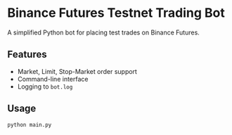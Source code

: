 # Binance Futures Testnet Trading Bot

A simplified Python bot for placing test trades on Binance Futures.

## Features
- Market, Limit, Stop-Market order support
- Command-line interface
- Logging to `bot.log`

## Usage

```bash
python main.py
